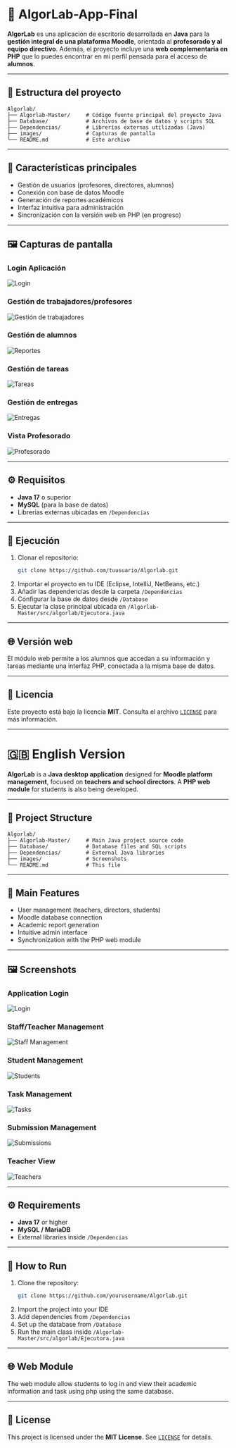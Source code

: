 # 🧠 AlgorLab-App-Final

**AlgorLab** es una aplicación de escritorio desarrollada en **Java** para la **gestión integral de una plataforma Moodle**, orientada al **profesorado y al equipo directivo**. Además, el proyecto incluye una **web complementaria en PHP** que lo puedes encontrar en mi perfil pensada para el acceso de **alumnos**.

---

## 📁 Estructura del proyecto

```
Algorlab/
├── Algorlab-Master/     # Código fuente principal del proyecto Java
├── Database/            # Archivos de base de datos y scripts SQL
├── Dependencias/        # Librerías externas utilizadas (Java)
├── images/              # Capturas de pantalla
└── README.md            # Este archivo
```

---

## 🧩 Características principales

- Gestión de usuarios (profesores, directores, alumnos)  
- Conexión con base de datos Moodle  
- Generación de reportes académicos  
- Interfaz intuitiva para administración  
- Sincronización con la versión web en PHP (en progreso)

---

## 🖼️ Capturas de pantalla

### Login Aplicación
![Login](images/1.png)

### Gestión de trabajadores/profesores
![Gestión de trabajadores](images/2.png)

### Gestión de alumnos
![Reportes](images/3.png)

### Gestión de tareas
![Tareas](images/4.png)

### Gestión de entregas
![Entregas](images/5.png)

### Vista Profesorado
![Profesorado](images/6.png)

---

## ⚙️ Requisitos

- **Java 17** o superior  
- **MySQL** (para la base de datos)  
- Librerías externas ubicadas en `/Dependencias`

---

## 🚀 Ejecución

1. Clonar el repositorio:
   ```bash
   git clone https://github.com/tuusuario/Algorlab.git
   ```
2. Importar el proyecto en tu IDE (Eclipse, IntelliJ, NetBeans, etc.)  
3. Añadir las dependencias desde la carpeta `/Dependencias`  
4. Configurar la base de datos desde `/Database`  
5. Ejecutar la clase principal ubicada en `/Algorlab-Master/src/algorlab/Ejecutora.java`

---

## 🌐 Versión web

El módulo web permite a los alumnos que accedan a su información y tareas mediante una interfaz PHP, conectada a la misma base de datos.

---

## 📜 Licencia

Este proyecto está bajo la licencia **MIT**. Consulta el archivo [`LICENSE`](LICENSE) para más información.

---

# 🇬🇧 English Version

**AlgorLab** is a **Java desktop application** designed for **Moodle platform management**, focused on **teachers and school directors**. A **PHP web module** for students is also being developed.

---

## 📁 Project Structure

```
Algorlab/
├── Algorlab-Master/     # Main Java project source code
├── Database/            # Database files and SQL scripts
├── Dependencias/        # External Java libraries
├── images/              # Screenshots
└── README.md            # This file
```

---

## 🧩 Main Features

- User management (teachers, directors, students)  
- Moodle database connection  
- Academic report generation  
- Intuitive admin interface  
- Synchronization with the PHP web module

---

## 🖼️ Screenshots

### Application Login
![Login](images/1.png)

### Staff/Teacher Management
![Staff Management](images/2.png)

### Student Management
![Students](images/3.png)

### Task Management
![Tasks](images/4.png)

### Submission Management
![Submissions](images/5.png)

### Teacher View
![Teachers](images/6.png)

---

## ⚙️ Requirements

- **Java 17** or higher  
- **MySQL / MariaDB**  
- External libraries inside `/Dependencias`

---

## 🚀 How to Run

1. Clone the repository:
   ```bash
   git clone https://github.com/yourusername/Algorlab.git
   ```
2. Import the project into your IDE  
3. Add dependencies from `/Dependencias`  
4. Set up the database from `/Database`  
5. Run the main class inside `/Algorlab-Master/src/algorlab/Ejecutora.java`

---

## 🌐 Web Module

The web module allow students to log in and view their academic information and task using php using the same database.

---

## 📜 License

This project is licensed under the **MIT License**. See [`LICENSE`](LICENSE) for details.
